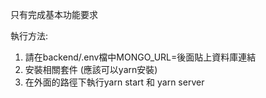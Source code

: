 只有完成基本功能要求

執行方法:
1. 請在backend/.env檔中MONGO_URL=後面貼上資料庫連結
2. 安裝相關套件 (應該可以yarn安裝)
3. 在外面的路徑下執行yarn start 和 yarn server